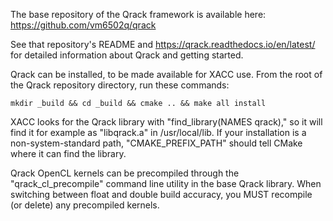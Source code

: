 The base repository of the Qrack framework is available here:
https://github.com/vm6502q/qrack

See that repository's README and https://qrack.readthedocs.io/en/latest/ for detailed information about Qrack and getting started.

Qrack can be installed, to be made available for XACC use.
From the root of the Qrack repository directory, run these commands:

```
mkdir _build && cd _build && cmake .. && make all install
```

XACC looks for the Qrack library with "find_library(NAMES qrack)," so it will find it for example as "libqrack.a" in /usr/local/lib.
If your installation is a non-system-standard path, "CMAKE_PREFIX_PATH" should tell CMake where it can find the library.

Qrack OpenCL kernels can be precompiled through the "qrack_cl_precompile" command line utility in the base Qrack library.
When switching between float and double build accuracy, you MUST recompile (or delete) any precompiled kernels.
